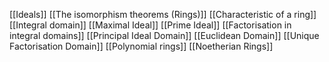 [[Ideals]]
[[The isomorphism theorems (Rings)]]
[[Characteristic of a ring]]
[[Integral domain]]
[[Maximal Ideal]]
[[Prime Ideal]]
[[Factorisation in integral domains]]
[[Principal Ideal Domain]]
[[Euclidean Domain]]
[[Unique Factorisation Domain]]
[[Polynomial rings]]
[[Noetherian Rings]]
